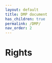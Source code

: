 ```yaml
---
layout: default
title: DMP document
has_children: true
permalink: /DMP/
nav_order: 2
---
```


# Rights
